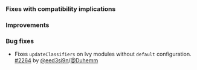 
  [@eed3si9n]: https://github.com/eed3si9n
  [@Duhemm]: https://github.com/Duhemm
  [2264]: https://github.com/sbt/sbt/issues/2264

### Fixes with compatibility implications

### Improvements

### Bug fixes

- Fixes `updateClassifiers` on Ivy modules without `default` configuration.
  [#2264][2264] by [@eed3si9n][@eed3si9n]/[@Duhemm][@Duhemm]
